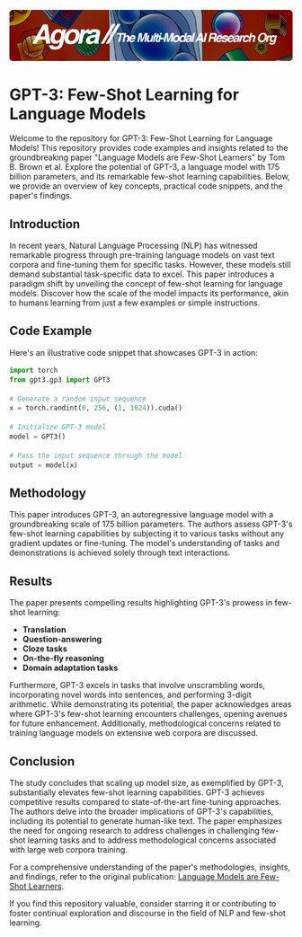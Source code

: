 [![Multi-Modality](agorabanner.png)](https://discord.gg/qUtxnK2NMf)


# GPT-3: Few-Shot Learning for Language Models

Welcome to the repository for GPT-3: Few-Shot Learning for Language Models! This repository provides code examples and insights related to the groundbreaking paper "Language Models are Few-Shot Learners" by Tom B. Brown et al. Explore the potential of GPT-3, a language model with 175 billion parameters, and its remarkable few-shot learning capabilities. Below, we provide an overview of key concepts, practical code snippets, and the paper's findings.

## Introduction

In recent years, Natural Language Processing (NLP) has witnessed remarkable progress through pre-training language models on vast text corpora and fine-tuning them for specific tasks. However, these models still demand substantial task-specific data to excel. This paper introduces a paradigm shift by unveiling the concept of few-shot learning for language models. Discover how the scale of the model impacts its performance, akin to humans learning from just a few examples or simple instructions.

## Code Example

Here's an illustrative code snippet that showcases GPT-3 in action:

```python
import torch
from gpt3.gp3 import GPT3

# Generate a random input sequence
x = torch.randint(0, 256, (1, 1024)).cuda()

# Initialize GPT-3 model
model = GPT3()

# Pass the input sequence through the model
output = model(x)
```

## Methodology

This paper introduces GPT-3, an autoregressive language model with a groundbreaking scale of 175 billion parameters. The authors assess GPT-3's few-shot learning capabilities by subjecting it to various tasks without any gradient updates or fine-tuning. The model's understanding of tasks and demonstrations is achieved solely through text interactions.

## Results

The paper presents compelling results highlighting GPT-3's prowess in few-shot learning:

- **Translation**
- **Question-answering**
- **Cloze tasks**
- **On-the-fly reasoning**
- **Domain adaptation tasks**

Furthermore, GPT-3 excels in tasks that involve unscrambling words, incorporating novel words into sentences, and performing 3-digit arithmetic. While demonstrating its potential, the paper acknowledges areas where GPT-3's few-shot learning encounters challenges, opening avenues for future enhancement. Additionally, methodological concerns related to training language models on extensive web corpora are discussed.

## Conclusion

The study concludes that scaling up model size, as exemplified by GPT-3, substantially elevates few-shot learning capabilities. GPT-3 achieves competitive results compared to state-of-the-art fine-tuning approaches. The authors delve into the broader implications of GPT-3's capabilities, including its potential to generate human-like text. The paper emphasizes the need for ongoing research to address challenges in challenging few-shot learning tasks and to address methodological concerns associated with large web corpora training.

For a comprehensive understanding of the paper's methodologies, insights, and findings, refer to the original publication: [Language Models are Few-Shot Learners](https://doi.org/arXiv.2005.14165).

If you find this repository valuable, consider starring it or contributing to foster continual exploration and discourse in the field of NLP and few-shot learning.